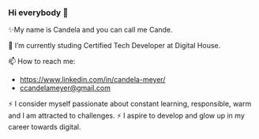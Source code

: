### Hi everybody 👋

✨My name is Candela and you can call me Cande.

🔭 I’m currently studing Certified Tech Developer at Digital House.

📫 How to reach me:
  -  https://www.linkedin.com/in/candela-meyer/
  -  ccandelameyer@gmail.com

  ⚡ I consider myself passionate about constant learning, responsible, warm and I am attracted to challenges.
  ⚡ I aspire to develop and glow up in my career towards digital.
